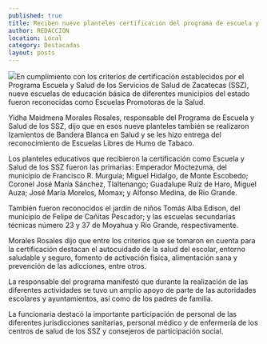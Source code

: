 ```yaml
---
published: true
title: Reciben nueve planteles certificación del programa de escuela y salud de los SSZ
author: REDACCION
location: Local
category: Destacadas
layout: posts
---
```


![](http://i.imgur.com/K2FRF6Gm.jpg)En cumplimiento con los criterios de certificación establecidos por el Programa Escuela y Salud de los Servicios de Salud de Zacatecas (SSZ), nueve escuelas de educación básica de diferentes municipios del estado fueron reconocidas como Escuelas Promotoras de la Salud.
 
Yidha Maidmena Morales Rosales, responsable del Programa de Escuela y Salud de los SSZ, dijo que en esos nueve planteles también se realizaron Izamientos de Bandera Blanca en Salud y se les hizo entrega del reconocimiento de Escuelas Libres de Humo de Tabaco.
  
Los planteles educativos que recibieron la certificación como Escuela y Salud de los SSZ fueron las primarias: Emperador Moctezuma, del municipio de Francisco R. Murguía; Miguel Hidalgo, de Monte Escobedo; Coronel José María Sánchez, Tlaltenango; Guadalupe Ruíz de Haro, Miguel Auza; José María Morelos, Momax; y Alfonso Medina, de Río Grande.
 
También fueron reconocidos el jardín de niños Tomás Alba Edison, del municipio de Felipe de Cañitas Pescador; y las escuelas secundarias técnicas número 23 y 37 de Moyahua y Río Grande, respectivamente.
 
Morales Rosales dijo que entre los criterios que se tomaron en cuenta para la certificación destacan el autocuidado de la salud del escolar, entorno saludable y seguro, fomento de activación física, alimentación sana y prevención de las adicciones, entre otros.
 
La responsable del programa manifestó que durante la realización de las diferentes actividades se tuvo un amplio apoyo de parte de las autoridades escolares y ayuntamientos, así como de los padres de familia.
 
La funcionaria destacó la importante participación de personal de las diferentes jurisdicciones sanitarias, personal médico y de enfermería de los centros de salud de los SSZ y consejeros de participación social.
